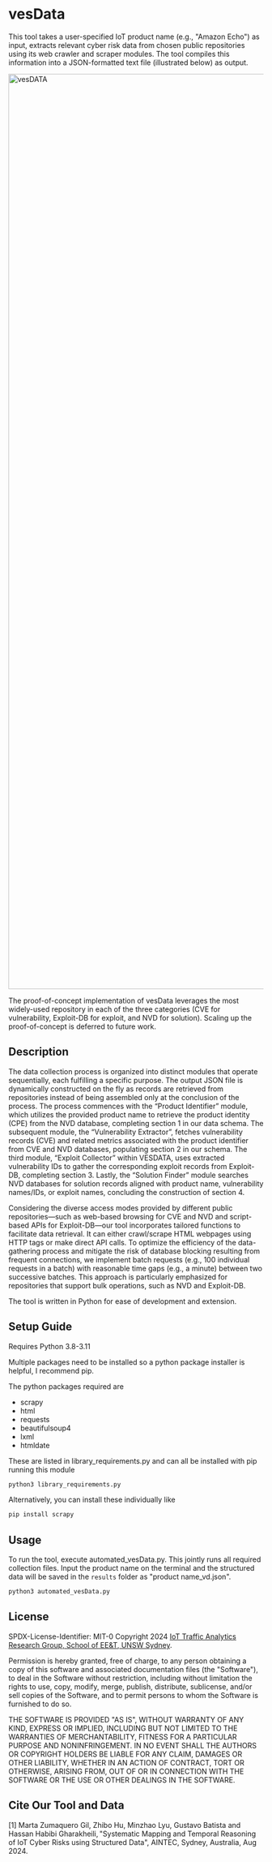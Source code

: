 # vesData 

This tool takes a user-specified IoT product name (e.g., "Amazon Echo") as input, extracts relevant cyber risk data from chosen public repositories using its web crawler and scraper modules. The tool compiles this information into a JSON-formatted text file (illustrated below) as output.

<img width="1805" alt="vesDATA" src="https://github.com/martazg01/vesData/assets/11307175/366403ca-93da-49ed-b733-e0780ba76d4c">

The proof-of-concept implementation of vesData leverages the most widely-used repository in each of the three categories (CVE for vulnerability, Exploit-DB for exploit, and NVD for solution). Scaling up the proof-of-concept is deferred to future work.

## Description
The data collection process is organized into distinct modules that operate sequentially, each fulfilling a specific purpose. The output JSON file is dynamically constructed on the fly as records are retrieved from repositories instead of being assembled only at the conclusion of the process. The process commences with the “Product Identifier” module, which utilizes the provided product name to retrieve the product identity (CPE) from the NVD database, completing section 1 in our data schema. The subsequent module, the “Vulnerability Extractor”, fetches vulnerability records (CVE) and related metrics associated with the product identifier from CVE and NVD databases, populating section 2 in our schema. The third module, “Exploit Collector” within VESDATA, uses extracted vulnerability IDs to gather the corresponding exploit
records from Exploit-DB, completing section 3. Lastly, the “Solution Finder” module searches NVD databases for solution records aligned with product name, vulnerability names/IDs, or exploit names, concluding the construction of section 4.

Considering the diverse access modes provided by different public repositories—such as web-based browsing for CVE and NVD and script-based APIs for Exploit-DB—our tool incorporates tailored functions to facilitate data retrieval. It can either crawl/scrape HTML webpages using HTTP tags or make direct
API calls. To optimize the efficiency of the data-gathering process and mitigate the risk of database blocking resulting from frequent connections, we implement batch requests (e.g., 100 individual requests in a batch) with reasonable time gaps (e.g., a minute) between two successive batches. This approach
is particularly emphasized for repositories that support bulk operations, such as NVD and Exploit-DB.

The tool is written in Python for ease of development and extension.


## Setup Guide
Requires Python 3.8-3.11

Multiple packages need to be installed so a python package installer is helpful, I recommend pip.

The python packages required are
- scrapy
- html
- requests
- beautifulsoup4
- lxml
- htmldate

These are listed in library_requirements.py and can all be installed with pip running this module
  ```bash
python3 library_requirements.py
```
Alternatively, you can install these individually like
```bash
pip install scrapy
```


## Usage
To run the tool, execute automated_vesData.py. This jointly runs all required collection files. Input the product name on the terminal and the structured data will be saved in the `results` folder as "product name_vd.json".

```bash
python3 automated_vesData.py
```

## License
SPDX-License-Identifier: MIT-0
Copyright 2024 [IoT Traffic Analytics Research Group, School of EE&T, UNSW Sydney]([url](https://iotanalytics.unsw.edu.au/)).

Permission is hereby granted, free of charge, to any person obtaining a copy of this software and associated documentation files (the "Software"), to deal in the Software without restriction, including without limitation the rights to use, copy, modify, merge, publish, distribute, sublicense, and/or sell copies of the Software, and to permit persons to whom the Software is furnished to do so.

THE SOFTWARE IS PROVIDED "AS IS", WITHOUT WARRANTY OF ANY KIND, EXPRESS OR IMPLIED, INCLUDING BUT NOT LIMITED TO THE WARRANTIES OF MERCHANTABILITY, FITNESS FOR A PARTICULAR PURPOSE AND NONINFRINGEMENT. IN NO EVENT SHALL THE AUTHORS OR COPYRIGHT HOLDERS BE LIABLE FOR ANY CLAIM, DAMAGES OR OTHER LIABILITY, WHETHER IN AN ACTION OF CONTRACT, TORT OR OTHERWISE, ARISING FROM, OUT OF OR IN CONNECTION WITH THE SOFTWARE OR THE USE OR OTHER DEALINGS IN THE SOFTWARE.


## Cite Our Tool and Data
<a id="1">[1]</a> 
Marta Zumaquero Gil, Zhibo Hu, Minzhao Lyu, Gustavo Batista and Hassan Habibi Gharakheili, "Systematic Mapping and Temporal Reasoning of IoT Cyber Risks using Structured Data", AINTEC, Sydney, Australia, Aug 2024. 
